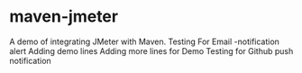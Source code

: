 # maven-jmeter
A demo of integrating JMeter with Maven.
Testing
For Email -notification alert
Adding demo lines
Adding more lines for Demo
Testing for Github push notification  
